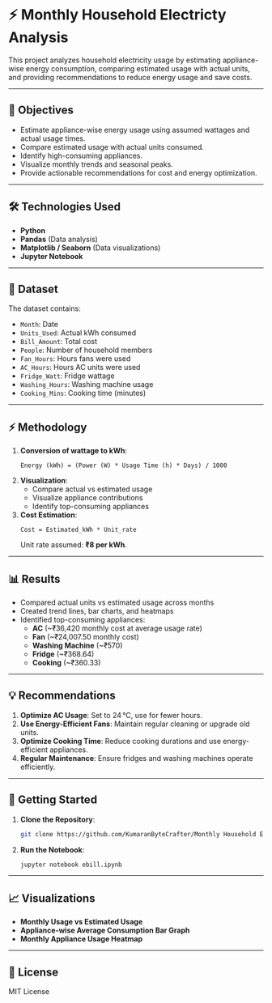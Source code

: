 # ⚡ Monthly Household Electricty Analysis

This project analyzes household electricity usage by estimating appliance-wise energy consumption, comparing estimated usage with actual units, and providing recommendations to reduce energy usage and save costs.

---

## 🎯 Objectives
- Estimate appliance-wise energy usage using assumed wattages and actual usage times.
- Compare estimated usage with actual units consumed.
- Identify high-consuming appliances.
- Visualize monthly trends and seasonal peaks.
- Provide actionable recommendations for cost and energy optimization.

---

## 🛠️ Technologies Used
- **Python**
- **Pandas** (Data analysis)
- **Matplotlib / Seaborn** (Data visualizations)
- **Jupyter Notebook**

---

## 📁 Dataset
The dataset contains:
- `Month`: Date
- `Units_Used`: Actual kWh consumed
- `Bill_Amount`: Total cost
- `People`: Number of household members
- `Fan_Hours`: Hours fans were used
- `AC_Hours`: Hours AC units were used
- `Fridge_Watt`: Fridge wattage
- `Washing_Hours`: Washing machine usage
- `Cooking_Mins`: Cooking time (minutes)

---

## ⚡️ Methodology
1. **Conversion of wattage to kWh**:
    ```
    Energy (kWh) = (Power (W) * Usage Time (h) * Days) / 1000
    ```
2. **Visualization**:
    - Compare actual vs estimated usage
    - Visualize appliance contributions
    - Identify top-consuming appliances
3. **Cost Estimation**:
    ```
    Cost = Estimated_kWh * Unit_rate
    ```
    Unit rate assumed: **₹8 per kWh**.

---

## 📊 Results
- Compared actual units vs estimated usage across months
- Created trend lines, bar charts, and heatmaps
- Identified top-consuming appliances:
    - **AC** (~₹36,420 monthly cost at average usage rate)
    - **Fan** (~₹24,007.50 monthly cost)
    - **Washing Machine** (~₹570)
    - **Fridge** (~₹368.64)
    - **Cooking** (~₹360.33)

---

## 💡 Recommendations
1. **Optimize AC Usage**: Set to 24 °C, use for fewer hours.
2. **Use Energy-Efficient Fans**: Maintain regular cleaning or upgrade old units.
3. **Optimize Cooking Time**: Reduce cooking durations and use energy-efficient appliances.
4. **Regular Maintenance**: Ensure fridges and washing machines operate efficiently.

---

## 🚀 Getting Started
1. **Clone the Repository**:
    ```bash
    git clone https://github.com/KumaranByteCrafter/Monthly Household Electricity Analysis.git
    ```

2. **Run the Notebook**:
    ```bash
    jupyter notebook ebill.ipynb
    ```

---

## 📈 Visualizations
- **Monthly Usage vs Estimated Usage**
- **Appliance-wise Average Consumption Bar Graph**
- **Monthly Appliance Usage Heatmap**

---


## 📄 License
MIT License
